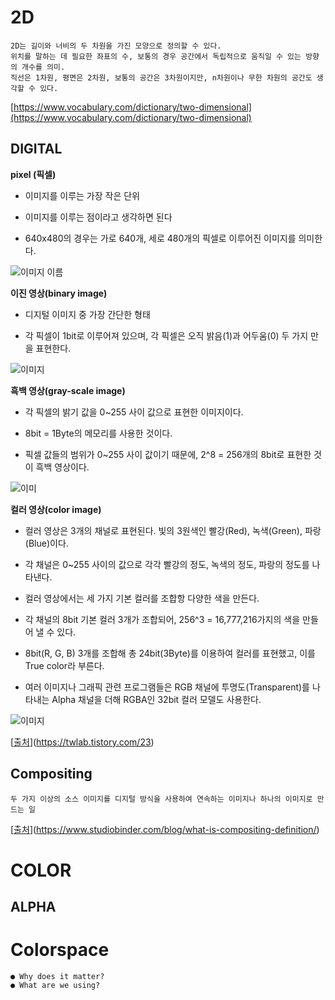 # 2D
```
2D는 길이와 너비의 두 차원을 가진 모양으로 정의할 수 있다.
위치를 말하는 데 필요한 좌표의 수, 보통의 경우 공간에서 독립적으로 움직일 수 있는 방향의 개수를 의미. 
직선은 1차원, 평면은 2차원, 보통의 공간은 3차원이지만, n차원이나 무한 차원의 공간도 생각할 수 있다.   
```
[https://www.vocabulary.com/dictionary/two-dimensional](https://www.vocabulary.com/dictionary/two-dimensional)
## DIGITAL
 **pixel (픽셀)**
- 이미지를 이루는 가장 작은 단위

- 이미지를 이루는 점이라고 생각하면 된다

- 640x480의 경우는 가로 640개, 세로 480개의 픽셀로 이루어진 이미지를 의미한다.

![이미지 이름](https://img1.daumcdn.net/thumb/R1280x0/?scode=mtistory2&fname=https%3A%2F%2Fblog.kakaocdn.net%2Fdn%2FVC0go%2FbtqCFyfnEwf%2FK6HtwvelNW0KXQjg6Ebks1%2Fimg.png)
 

**이진 영상(binary image)**
- 디지털 이미지 중 가장 간단한 형태

- 각 픽셀이 1bit로 이루어져 있으며, 각 픽셀은 오직 밝음(1)과 어두움(0) 두 가지 만을 표현한다.

![이미지](https://img1.daumcdn.net/thumb/R1280x0/?scode=mtistory2&fname=https%3A%2F%2Fblog.kakaocdn.net%2Fdn%2FkyJpC%2FbtqCF7ok30Q%2Fp5byGFydow6Bvi6zLmHEu1%2Fimg.png)


 

**흑백 영상(gray-scale image)**
- 각 픽셀의 밝기 값을 0~255 사이 값으로 표현한 이미지이다.

- 8bit = 1Byte의 메모리를 사용한 것이다.

- 픽셀 값들의 범위가 0~255 사이 값이기 때문에, 2^8 = 256개의 8bit로 표현한 것이 흑백 영상이다.

![이미](https://img1.daumcdn.net/thumb/R1280x0/?scode=mtistory2&fname=https%3A%2F%2Fblog.kakaocdn.net%2Fdn%2FA2r8x%2FbtqCB8aSYsN%2Fl76TsIhJNX3UBqUSSTDUGk%2Fimg.png)
 

**컬러 영상(color image)**
- 컬러 영상은 3개의 채널로 표현된다. 빛의 3원색인 빨강(Red), 녹색(Green), 파랑(Blue)이다.

- 각 채널은 0~255 사이의 값으로 각각 빨강의 정도, 녹색의 정도, 파랑의 정도를 나타낸다.

- 컬러 영상에서는 세 가지 기본 컬러를 조합항 다양한 색을 만든다.

- 각 채널의 8bit 기본 컬러 3개가 조합되어, 256^3 = 16,777,216가지의 색을 만들어 낼 수 있다.

- 8bit(R, G, B) 3개를 조합해 총 24bit(3Byte)를 이용하여 컬러를 표현했고, 이를 True color라 부른다.

- 여러 이미지나 그래픽 관련 프로그램들은 RGB 채널에 투명도(Transparent)를 나타내는 Alpha 채널을 더해 RGBA인 32bit 컬러 모델도 사용한다.

![이미지](https://img1.daumcdn.net/thumb/R1280x0/?scode=mtistory2&fname=https%3A%2F%2Fblog.kakaocdn.net%2Fdn%2Fb6KBkk%2FbtqCHw2fZ1s%2Fxjxnf6OUEBR0eVH8kZKoh0%2Fimg.png)
 


[[출처](https://twlab.tistory.com/23)](https://twlab.tistory.com/23)

## Compositing
```
두 가지 이상의 소스 이미지를 디지털 방식을 사용하여 연속하는 이미지나 하나의 이미지로 만드는 일
```
[[출처](https://www.studiobinder.com/blog/what-is-compositing-definition/)](https://www.studiobinder.com/blog/what-is-compositing-definition/)
# COLOR

## ALPHA
# Colorspace
```
● Why does it matter?
● What are we using?
```
